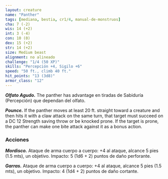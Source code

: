 ```yaml
---
layout: creature
name: "Panther"
tags: [mediana, bestia, cr1/4, manual-de-monstruos]
cha: 7 (-2)
wis: 14 (+2)
int: 3 (-4)
con: 10 (0)
dex: 15 (+2)
str: 14 (+2)
size: Medium beast
alignment: no alineado
challenge: "1/4 (50 XP)"
skills: "Percepción +4, Sigilo +6"
speed: "50 ft., climb 40 ft."
hit_points: "13 (3d8)"
armor_class: "12"
---
```


***Olfato Agudo.*** The panther has advantage en tiradas de Sabiduría (Percepción) que dependan del olfato.

***Pounce.*** If the panther moves at least 20 ft. straight toward a creature and then hits it with a claw attack on the same turn, that target must succeed on a DC 12 Strength saving throw or be knocked prone. If the target is prone, the panther can make one bite attack against it as a bonus action.

### Acciones

***Mordisco.*** Ataque de arma cuerpo a cuerpo: +4 al ataque, alcance 5 pies (1.5 mts), un objetivo. Impacto: 5 (1d6 + 2) puntos de daño perforante.

***Garras.*** Ataque de arma cuerpo a cuerpo: +4 al ataque, alcance 5 pies (1.5 mts), un objetivo. Impacto: 4 (1d4 + 2) puntos de daño cortante.